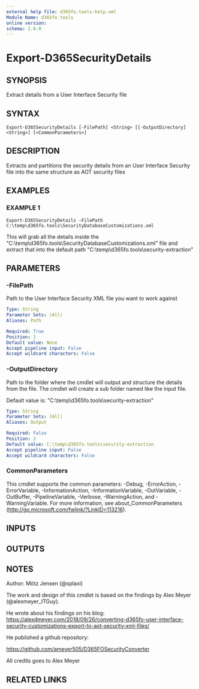 ```yaml
---
external help file: d365fo.tools-help.xml
Module Name: d365fo.tools
online version:
schema: 2.0.0
---
```


# Export-D365SecurityDetails

## SYNOPSIS
Extract details from a User Interface Security file

## SYNTAX

```
Export-D365SecurityDetails [-FilePath] <String> [[-OutputDirectory] <String>] [<CommonParameters>]
```

## DESCRIPTION
Extracts and partitions the security details from an User Interface Security file into the same structure as AOT security files

## EXAMPLES

### EXAMPLE 1
```
Export-D365SecurityDetails -FilePath C:\temp\d365fo.tools\SecurityDatabaseCustomizations.xml
```

This will grab all the details inside the "C:\temp\d365fo.tools\SecurityDatabaseCustomizations.xml" file and extract that into the default path "C:\temp\d365fo.tools\security-extraction"

## PARAMETERS

### -FilePath
Path to the User Interface Security XML file you want to work against

```yaml
Type: String
Parameter Sets: (All)
Aliases: Path

Required: True
Position: 1
Default value: None
Accept pipeline input: False
Accept wildcard characters: False
```

### -OutputDirectory
Path to the folder where the cmdlet will output and structure the details from the file.
The cmdlet will create a sub folder named like the input file.

Default value is: "C:\temp\d365fo.tools\security-extraction"

```yaml
Type: String
Parameter Sets: (All)
Aliases: Output

Required: False
Position: 2
Default value: C:\temp\d365fo.tools\security-extraction
Accept pipeline input: False
Accept wildcard characters: False
```

### CommonParameters
This cmdlet supports the common parameters: -Debug, -ErrorAction, -ErrorVariable, -InformationAction, -InformationVariable, -OutVariable, -OutBuffer, -PipelineVariable, -Verbose, -WarningAction, and -WarningVariable.
For more information, see about_CommonParameters (http://go.microsoft.com/fwlink/?LinkID=113216).

## INPUTS

## OUTPUTS

## NOTES
Author: Mötz Jensen (@splaxi)

The work and design of this cmdlet is based on the findings by Alex Meyer (@alexmeyer_ITGuy).

He wrote about his findings on his blog:
https://alexdmeyer.com/2018/09/26/converting-d365fo-user-interface-security-customizations-export-to-aot-security-xml-files/

He published a github repository:

https://github.com/ameyer505/D365FOSecurityConverter

All credits goes to Alex Meyer

## RELATED LINKS
